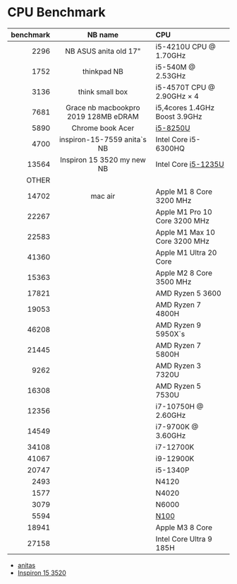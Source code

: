 CPU Benchmark
=========

 |  benchmark  |  NB name    |  CPU  | 
 |    -:  |  :-:  |  :-  | 
 |  2296 |  NB ASUS anita old 17"    | i5-4210U CPU @ 1.70GHz  | 
 |  1752 |  thinkpad NB     | i5-540M @ 2.53GHz | 
 |  3136 |  think small box  | i5-4570T CPU @ 2.90GHz × 4 | 
 |  7681 |  Grace nb macbookpro 2019 128MB eDRAM | i5,4cores 1.4GHz Boost 3.9GHz  | 
 |  5890 |  Chrome book Acer  |  [i5-8250U](https://www.cpubenchmark.net/cpu.php?cpu=Intel+Core+i5-8250U+%40+1.60GHz&id=3042) | 
 |  4700  |  inspiron-15-7559 anita`s NB |  Intel Core i5-6300HQ  | 
 | 13564  |  Inspiron 15 3520 my new NB |  Intel Core [i5-1235U](https://www.cpubenchmark.net/cpu.php?cpu=Intel+Core+i5-1235U&id=4765)  | 
 | OTHER | 
 | 14702 |  mac air  | Apple M1 8 Core 3200 MHz | 
 | 22267 |  | Apple M1 Pro 10 Core 3200 MHz | 
 | 22583 |  | Apple M1 Max 10 Core 3200 MHz  | 
 | 41360 |  | Apple M1 Ultra 20 Core | 
 | 15363 |  | Apple M2 8 Core 3500 MHz | 
 | 17821 |  | AMD Ryzen 5 3600 | 
 | 19053 |  | AMD Ryzen 7 4800H | 
 | 46208 |  | AMD Ryzen 9 5950X`s | 
 | 21445 |  | AMD Ryzen 7 5800H | 
 | 9262  |  | AMD Ryzen 3 7320U | 
 | 16308 |  | AMD Ryzen 5 7530U | 
 | 12356 |  | i7-10750H @ 2.60GHz | 
 | 14549 |  | i7-9700K @ 3.60GHz | 
 | 34108 |  | i7-12700K | 
 | 41067 |  | i9-12900K | 
 | 20747 |  | i5-1340P | 
 |  2493 |  | N4120  | 
 |  1577 |  | N4020 | 
 | 3079  |  | N6000 | 
 | 5594 | | [N100](https://www.cpubenchmark.net/cpu.php?cpu=Intel+N100&id=5157) |
| 18941 | | Apple M3 8 Core |
| 27158 | | Intel Core Ultra 9 185H |





- [anitas](https://dl.dell.com/manuals/all-products/esuprt_laptop/esuprt_inspiron_laptop/inspiron-15-7559-laptop_reference%20guide_en-us.pdf)
- [Inspiron 15 3520](https://www.dell.com/support/manuals/en-us/inspiron-15-3520-laptop/inspiron_3520_ss/processor?guid=guid-3fa8a438-c8cd-4d01-b101-3924958b26fe&lang=en-us)

